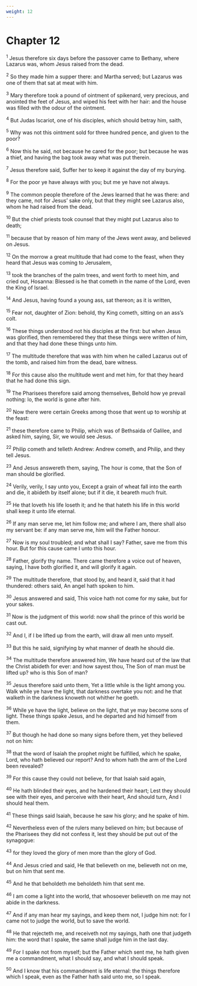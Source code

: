 ```yaml
---
weight: 12
---
```


# Chapter 12

<sup>1</sup> Jesus therefore six days before the passover came to Bethany, where Lazarus was, whom Jesus raised from the dead. 

<sup>2</sup> So they made him a supper there: and Martha served; but Lazarus was one of them that sat at meat with him. 

<sup>3</sup> Mary therefore took a pound of ointment of spikenard, very precious, and anointed the feet of Jesus, and wiped his feet with her hair: and the house was filled with the odour of the ointment. 

<sup>4</sup> But Judas Iscariot, one of his disciples, which should betray him, saith, 

<sup>5</sup> Why was not this ointment sold for three hundred pence, and given to the poor? 

<sup>6</sup> Now this he said, not because he cared for the poor; but because he was a thief, and having the bag took away what was put therein. 

<sup>7</sup> Jesus therefore said, Suffer her to keep it against the day of my burying. 

<sup>8</sup> For the poor ye have always with you; but me ye have not always. 

<sup>9</sup> The common people therefore of the Jews learned that he was there: and they came, not for Jesus’ sake only, but that they might see Lazarus also, whom he had raised from the dead. 

<sup>10</sup> But the chief priests took counsel that they might put Lazarus also to death; 

<sup>11</sup> because that by reason of him many of the Jews went away, and believed on Jesus. 

<sup>12</sup> On the morrow a great multitude that had come to the feast, when they heard that Jesus was coming to Jerusalem, 

<sup>13</sup> took the branches of the palm trees, and went forth to meet him, and cried out, Hosanna: Blessed is he that cometh in the name of the Lord, even the King of Israel. 

<sup>14</sup> And Jesus, having found a young ass, sat thereon; as it is written, 

<sup>15</sup> Fear not, daughter of Zion: behold, thy King cometh, sitting on an ass’s colt. 

<sup>16</sup> These things understood not his disciples at the first: but when Jesus was glorified, then remembered they that these things were written of him, and that they had done these things unto him. 

<sup>17</sup> The multitude therefore that was with him when he called Lazarus out of the tomb, and raised him from the dead, bare witness. 

<sup>18</sup> For this cause also the multitude went and met him, for that they heard that he had done this sign. 

<sup>19</sup> The Pharisees therefore said among themselves, Behold how ye prevail nothing: lo, the world is gone after him. 

<sup>20</sup> Now there were certain Greeks among those that went up to worship at the feast: 

<sup>21</sup> these therefore came to Philip, which was of Bethsaida of Galilee, and asked him, saying, Sir, we would see Jesus. 

<sup>22</sup> Philip cometh and telleth Andrew: Andrew cometh, and Philip, and they tell Jesus. 

<sup>23</sup> And Jesus answereth them, saying, The hour is come, that the Son of man should be glorified. 

<sup>24</sup> Verily, verily, I say unto you, Except a grain of wheat fall into the earth and die, it abideth by itself alone; but if it die, it beareth much fruit. 

<sup>25</sup> He that loveth his life loseth it; and he that hateth his life in this world shall keep it unto life eternal. 

<sup>26</sup> If any man serve me, let him follow me; and where I am, there shall also my servant be: if any man serve me, him will the Father honour. 

<sup>27</sup> Now is my soul troubled; and what shall I say? Father, save me from this hour. But for this cause came I unto this hour. 

<sup>28</sup> Father, glorify thy name. There came therefore a voice out of heaven, saying, I have both glorified it, and will glorify it again. 

<sup>29</sup> The multitude therefore, that stood by, and heard it, said that it had thundered: others said, An angel hath spoken to him. 

<sup>30</sup> Jesus answered and said, This voice hath not come for my sake, but for your sakes. 

<sup>31</sup> Now is the judgment of this world: now shall the prince of this world be cast out. 

<sup>32</sup> And I, if I be lifted up from the earth, will draw all men unto myself. 

<sup>33</sup> But this he said, signifying by what manner of death he should die. 

<sup>34</sup> The multitude therefore answered him, We have heard out of the law that the Christ abideth for ever: and how sayest thou, The Son of man must be lifted up? who is this Son of man? 

<sup>35</sup> Jesus therefore said unto them, Yet a little while is the light among you. Walk while ye have the light, that darkness overtake you not: and he that walketh in the darkness knoweth not whither he goeth. 

<sup>36</sup> While ye have the light, believe on the light, that ye may become sons of light. These things spake Jesus, and he departed and hid himself from them. 

<sup>37</sup> But though he had done so many signs before them, yet they believed not on him: 

<sup>38</sup> that the word of Isaiah the prophet might be fulfilled, which he spake, Lord, who hath believed our report? And to whom hath the arm of the Lord been revealed? 

<sup>39</sup> For this cause they could not believe, for that Isaiah said again, 

<sup>40</sup> He hath blinded their eyes, and he hardened their heart; Lest they should see with their eyes, and perceive with their heart, And should turn, And I should heal them. 

<sup>41</sup> These things said Isaiah, because he saw his glory; and he spake of him. 

<sup>42</sup> Nevertheless even of the rulers many believed on him; but because of the Pharisees they did not confess it, lest they should be put out of the synagogue: 

<sup>43</sup> for they loved the glory of men more than the glory of God. 

<sup>44</sup> And Jesus cried and said, He that believeth on me, believeth not on me, but on him that sent me. 

<sup>45</sup> And he that beholdeth me beholdeth him that sent me. 

<sup>46</sup> I am come a light into the world, that whosoever believeth on me may not abide in the darkness. 

<sup>47</sup> And if any man hear my sayings, and keep them not, I judge him not: for I came not to judge the world, but to save the world. 

<sup>48</sup> He that rejecteth me, and receiveth not my sayings, hath one that judgeth him: the word that I spake, the same shall judge him in the last day. 

<sup>49</sup> For I spake not from myself; but the Father which sent me, he hath given me a commandment, what I should say, and what I should speak. 

<sup>50</sup> And I know that his commandment is life eternal: the things therefore which I speak, even as the Father hath said unto me, so I speak. 


